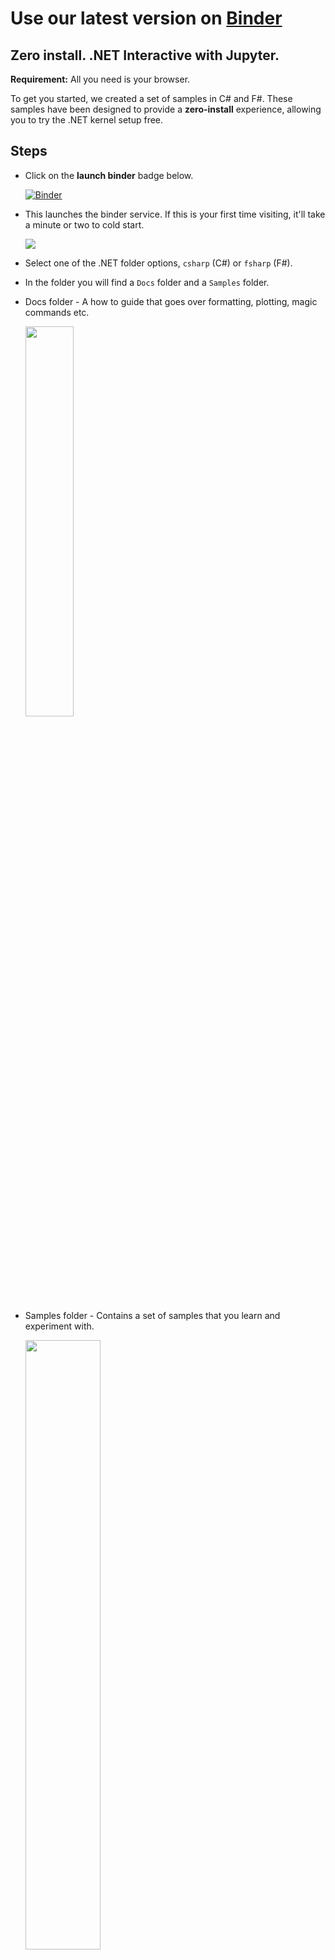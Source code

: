 # Use our latest version on [Binder](https://mybinder.org/)

## Zero install. .NET Interactive with Jupyter. 

**Requirement:**  All you need is your browser.

To get you started, we created a set of samples in C# and F#.  These samples have been designed to provide a **zero-install** experience, allowing you to try the .NET kernel setup free.

## Steps

- Click on the **launch binder** badge below. 

   [![Binder](https://mybinder.org/badge_logo.svg)](https://mybinder.org/v2/gh/dotnet/try/master?urlpath=lab)


- This launches the binder service. If this is your first time visiting, it'll take a minute or two to cold start.

    <img src ="https://user-images.githubusercontent.com/2546640/72950702-1791bf00-3d5a-11ea-8889-20ff431d04b2.gif">

-  Select one of the .NET folder options, `csharp` (C#) or `fsharp` (F#).

-  In the folder you will find a `Docs` folder and a `Samples` folder.

- Docs folder - A how to guide that goes over formatting, plotting, magic commands etc. 
   
   <img src = "https://user-images.githubusercontent.com/2546640/67980555-120e5800-fbf5-11e9-9c00-0d021b1ed21c.png" width = "40%">

- Samples folder - Contains a set of samples that you learn and experiment with. 
    
    <img src = "https://user-images.githubusercontent.com/2546640/67979951-be4f3f00-fbf3-11e9-90c2-16df089bafd9.png" width = "50%">

- Select the `Samples` Folder, click on a `.ipynb` file that looks interesting, and when it opens you can start running the code in the cells. You can click *Run* to run the first cell. Each time you click *Run* it will run the next cell. 
    
- Once the notebook has loaded make sure you trust it by clicking on the  **Not Trusted** button, then on **Trust**. 
    
    <img src ="https://user-images.githubusercontent.com/2546640/67038545-9d63f580-f0ed-11e9-95d9-8df56a4c7b21.png" width ="60%">

     *Please note the first cell might take a few seconds, since we are loading a few nuget packages*
      
    <img src ="https://user-images.githubusercontent.com/2546640/67975582-c48ced80-fbea-11e9-8008-908756af5dd3.png" width = "60%">
      
- Now, you can run and edit the cells, import and plot data. 

    <img src = "https://user-images.githubusercontent.com/2546640/67975878-55fc5f80-fbeb-11e9-9fb8-f4861c5b3dd3.png" width = "70%">
    
    <img src = "https://user-images.githubusercontent.com/2546640/66444747-6b2e0600-ea12-11e9-8934-d352ed07b532.png" width = "70%">
    
    <img src = "https://user-images.githubusercontent.com/2546640/66444785-89940180-ea12-11e9-8c98-4ce5c1dfc1a4.png" width = "70%">
    
    <img src = "https://user-images.githubusercontent.com/2546640/66444810-a92b2a00-ea12-11e9-855f-c933d3367778.png" width = "70%">

Now that you have had a tour of .NET notebooks with binder, you can get started with building your own .NET notebooks locally on your machine. 

Follow the link below to get started.
 
[Create your notebook on your machine](NotebooksLocalExperience.md)
